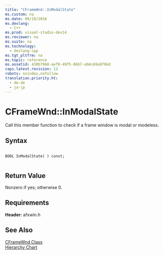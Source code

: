 ```yaml
---
title: "CFrameWnd::InModalState"
ms.custom: na
ms.date: 09/19/2016
ms.devlang: 
  - C++
ms.prod: visual-studio-dev14
ms.reviewer: na
ms.suite: na
ms.technology: 
  - devlang-cpp
ms.tgt_pltfrm: na
ms.topic: reference
ms.assetid: 430b7968-aef8-49f5-86b7-eb6c69a9f6bd
caps.latest.revision: 12
robots: noindex,nofollow
translation.priority.ht: 
  - de-de
  - ja-jp
---
```

# CFrameWnd::InModalState
Call this member function to check if a frame window is modal or modeless.  
  
## Syntax  
  
```  
  
BOOL InModalState( ) const;  
  
```  
  
## Return Value  
 Nonzero if yes; otherwise 0.  
  
## Requirements  
 **Header:** afxwin.h  
  
## See Also  
 [CFrameWnd Class](../vs140/CFrameWnd-Class.md)   
 [Hierarchy Chart](../vs140/Hierarchy-Chart.md)
